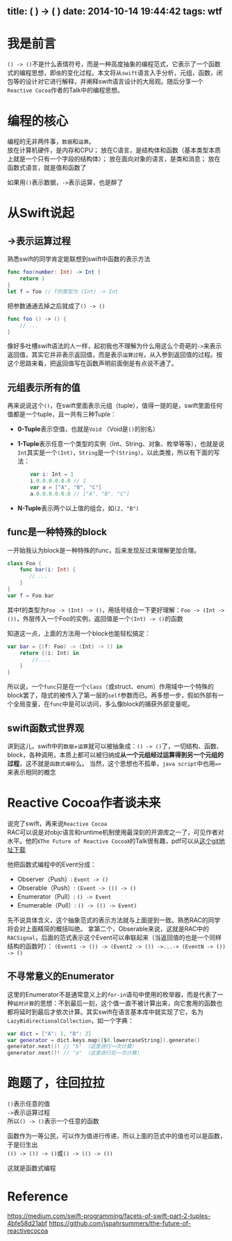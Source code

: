title: ( ) -> ( )
date: 2014-10-14 19:44:42
tags: wtf
---

# 我是前言

`() -> ()`不是什么表情符号，而是一种高度抽象的编程范式，它表示了一个函数式的编程思想，即`值`的变化过程。本文将从`swift`语言入手分析，元组，函数，闭包等的设计对它进行解释，并阐释swift语言设计的大局观。随后分享一个`Reactive Cocoa`作者的Talk中的编程思想。


# 编程的核心

编程的无非两件事，`数据`和`运算`。  
放在计算机硬件，是内存和CPU；
放在C语言，是结构体和函数（基本类型本质上就是一个只有一个字段的结构体）；
放在面向对象的语言，是类和消息；
放在函数式语言，就是值和函数了

如果用`()`表示数据，`->`表示运算，也是醉了

# 从Swift说起


## ->表示运算过程

熟悉swift的同学肯定能联想到swift中函数的表示方法

``` swift
func foo(number: Int) -> Int {
    return 1
}
let f = foo // f的类型为 (Int) -> Int
```

把参数通通去掉之后就成了`() -> ()`

``` swift
func foo () -> () {
    // ...
}
```

像好多吐槽swift语法的人一样，起初我也不理解为什么用这么个奇葩的`->`来表示返回值，其实它并非表示返回值，而是表示`运算过程`，从入参到返回值的过程。按这个思路来看，把返回值写在函数声明前面倒是有点说不通了。

## 元组表示所有的值

再来说说这个`()`，在swift里面表示元组（tuple），值得一提的是，swift里面任何值都是一个tuple，且一共有三种Tuple：

- **0-Tuple**表示空值，也就是`Void` （Void是`()`的别名）
- **1-Tuple**表示任意一个类型的实例（Int、String、对象、枚举等等），也就是说`Int`其实是一个`(Int)`，`String`是一个`(String)`，以此类推，所以有下面的写法：

	``` swift
		var i: Int = 1
		i.0.0.0.0.0.0 // 1
		var a = ["A", "B", "C"]
		a.0.0.0.0.0.0 // ["A", "B", "C"]
	```

- **N-Tuple**表示两个以上值的组合，如`(2, "B")`

## func是一种特殊的block

一开始我认为block是一种特殊的func，后来发现反过来理解更加合理。  

``` swift
class Foo {
    func bar(i: Int) {
       // ...
    }
}
var f = Foo.bar
```

其中f的类型为`Foo -> (Int) -> ()`，用括号结合一下更好理解：`Foo -> (Int -> ())`，外层传入一个Foo的实例，返回值是一个`(Int) -> ()`的函数

知道这一点，上面的方法用一个block也能轻松搞定：

``` swift
var bar = {(f: Foo) -> (Int) -> () in
    return {(i: Int) in
        // ...
    }
}
```

所以说，一个`func`只是在一个`class`（或struct、enum）作用域中一个特殊的block罢了，隐式的被传入了第一层的`self`参数而已。再多想一步，假如外部有一个全局变量，在`func`中是可以访问，多么像block的捕获外部变量呢。

## swift函数式世界观

讲到这儿，swift中的`数据`+`运算`就可以被抽象成：`() -> ()`了，一切结构、函数、block，各种调用，本质上都可以被归纳成**从一个元组经过运算得到另一个元组的过程**，这不就是`函数式编程`么。
当然，这个思想也不孤单，`java script`中也用`=>`来表示相同的概念


# Reactive Cocoa作者谈未来

说完了swift，再来说`Reactive Cocoa`  
RAC可以说是对objc语言和runtime机制使用最深刻的开源库之一了，可见作者对水平。他的`《The Future of Reactive Cocoa》`的Talk很有趣，pdf可以从[这个git地址下载](https://github.com/jspahrsummers/the-future-of-reactivecocoa)

他把函数式编程中的Event分成：

- Observer（Push）: `Event -> ()`
- Obserable（Push）: `(Event -> ()) -> ()`
- Enumerator（Pull）: `() -> Event`
- Enumerable（Pull）: `() -> (() -> Event)`

先不说具体含义，这个抽象范式的表示方法就与上面提到一致。熟悉RAC的同学将会对上面精简的概括叫绝。
拿第二个，Obserable来说，这就是RAC中的`RACSignal`，后面的范式表示这个Event可以串联起来（当返回值的也是一个同样结构的函数时）：
`(Event1 -> ()) -> (Event2 -> ()) ->...-> (EventN -> ()) -> ()`

## 不寻常意义的Enumerator

这里的Enumerator不是通常意义上的`for-in`语句中使用的枚举器，而是代表了一种`延时计算`的思想：不到最后一刻，这个值一直不被计算出来，向它套用的函数也都将延时到最后才依次计算。其实swift在语言基本库中就实现了它，名为`LazyBidirectionalCollection`，如一个字典：

``` swift
var dict = ["A": 1, "B": 2]
var generator = dict.keys.map({$0.lowercaseString}).generate()
generator.next()! // "b" （这里进行一次计算）
generator.next()! // "a" （这里进行后一次计算）
```

# 跑题了，往回拉拉

`()`表示任意的值  
`->`表示运算过程  
所以`() -> ()`表示一个任意的函数  

函数作为一等公民，可以作为值进行传递，所以上面的范式中的值也可以是函数，于是衍生出  
`(() -> ()) -> ()`或`() -> (() -> ())`

这就是函数式编程

# Reference

https://medium.com/swift-programming/facets-of-swift-part-2-tuples-4bfe58d21abf
https://github.com/jspahrsummers/the-future-of-reactivecocoa
